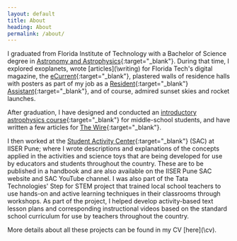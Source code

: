 ```yaml
---
layout: default
title: About
heading: About
permalink: /about/
---
```

I graduated from Florida Institute of Technology with a Bachelor of Science degree in [Astronomy and Astrophysics](https://www.fit.edu/programs/astronomy-and-astrophysics-bs/){:target="_blank"}. During that time, I explored exoplanets, wrote [articles](\writing\) for Florida Tech's digital magazine, the [eCurrent](https://adastra.fit.edu/blog/author/sbhure2013/){:target="_blank"}, plastered walls of residence halls with posters as part of my job as a [Resident](https://www.fit.edu/reslife/){:target="_blank"} [Assistant](https://www.instagram.com/floridatechreslife/){:target="_blank"}, and of course, admired sunset skies and rocket launches.

After graduation, I have designed and conducted an [introductory astrophysics course](https://www.assettalentsearch.com/ats/images/programmes-by-asset-2019.pdf){:target="_blank"} for middle-school students, and have written a few articles for [The Wire](http://science.thewire.in/author/sbhure/){:target="_blank"}.

I then worked at the [Student Activity Center](http://www.iiserpune.ac.in/outreach/science-activity-centre/){:target="_blank"} (SAC) at IISER Pune; where I wrote descriptions and explanations of the concepts applied in the activities and science toys that are being developed for use by educators and students throughout the country. These are to be published in a handbook and are also available on the IISER Pune SAC website and SAC YouTube channel. I was also part of the Tata Technologies' Step for STEM project that trained local school teachers to use hands-on and active learning techniques in their classrooms through workshops. As part of the project, I helped develop activity-based text lesson plans and corresponding instructional videos based on the standard school curriculum for use by teachers throughout the country.

More details about all these projects can be found in my CV [here](\cv\).

